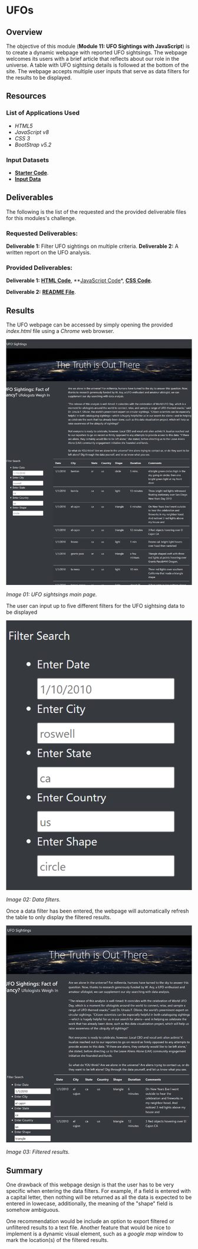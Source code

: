 # UFOs

## Overview

The objective of this module (**Module 11: UFO Sightings with JavaScript**) is to create a dynamic webpage with reported UFO sightsings. The webpage welcomes its users with a brief article that reflects about our role in the universe. A table with UFO sightsing details is followed at the bottom of the site. The webpage accepts multiple user inputs that serve as data filters for the results to be displayed.

## Resources

### List of Applications Used

* *HTML5*
* *JavaScript v8*
* *CSS 3*
* *BootStrap v5.2*

### Input Datasets

* **[Starter Code](https://2u-data-curriculum-team.s3.amazonaws.com/dataviz-online/module_11/ufo_starterCode.js)**.
* **[Input Data](https://2u-data-curriculum-team.s3.amazonaws.com/dataviz-online/module_11/data.js)**

## Deliverables

The following is the list of the requested and the provided deliverable files for this modules's challenge.

### Requested Deliverables:

**Deliverable 1:** Filter UFO sightings on multiple criteria.
**Deliverable 2:** A written report on the UFO analysis.

### Provided Deliverables:

**Deliverable 1:** **[HTML Code](./index.html)**, **[JavaScript Code](./static/js/app.js)*, **[CSS Code](./static/css/style.css)**.

**Deliverable 2:** **[README File](./README.md)**.

## Results

The UFO webpage can be accessed by simply opening the provided *index.html* file using a *Chrome* web browser.

![Image 01](./Resources/WebPage_Main.png)

*Image 01: UFO sightsings main page.*

The user can input up to five different filters for the UFO sightsing data to be displayed

![Image 02](./Resources/WebPage_Filters.png)

*Image 02: Data filters.*

Once a data filter has been entered, the webpage will automatically refresh the table to only display the filtered results.

![Image 03](./Resources/WebPage_Filtered.png)

*Image 03: Filtered results.*

## Summary

One drawback of this webpage design is that the user has to be very specific when entering the data filters. For example, if a field is entered with a capital letter, then nothing will be returned as all the data is expected to be entered in lowecase, additionally, the meaning of the "shape" field is somehow ambiguous.

One recommendation would be include an option to export filtered or unfiltered results to a text file. Another feature that would be nice to implement is a dynamic visual element, such as a *google map* window to mark the location(s) of the filtered results.